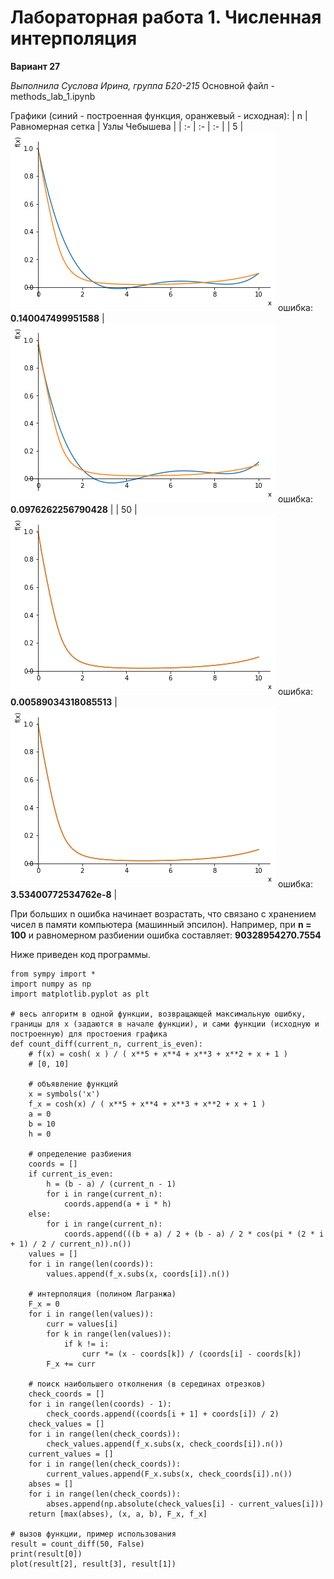 # Лабораторная работа 1. Численная интерполяция
**Вариант 27**

*Выполнила Суслова Ирина, группа Б20-215*
Основной файл - methods_lab_1.ipynb

Графики (синий - построенная функция, оранжевый - исходная):
| n | Равномерная сетка | Узлы Чебышева | 
| :- | :- | :- |
| 5 |![](src/5_True.png) ошибка: **0.140047499951588** |![](src/5_False.png) ошибка: **0.0976262256790428** |
| 50 |![](src/50_True.png) ошибка: **0.00589034318085513** |![](src/50_False.png) ошибка: **3.53400772534762e-8** |

При больших n ошибка начинает возрастать, что связано с хранением чисел в памяти компьютера (машинный эпсилон).
Например, при **n = 100** и равномерном разбиении ошибка составляет: **90328954270.7554**

Ниже приведен код программы.
```
from sympy import *
import numpy as np
import matplotlib.pyplot as plt

# весь алгоритм в одной функции, возвращающей максимальную ошибку, границы для x (задаются в начале функции), и сами функции (исходную и построенную) для простоения графика
def count_diff(current_n, current_is_even):
    # f(x) = cosh( x ) / ( x**5 + x**4 + x**3 + x**2 + x + 1 )
    # [0, 10]
    
    # объявление функций
    x = symbols('x')
    f_x = cosh(x) / ( x**5 + x**4 + x**3 + x**2 + x + 1 )
    a = 0
    b = 10
    h = 0
    
    # определение разбиения
    coords = []
    if current_is_even:
        h = (b - a) / (current_n - 1)
        for i in range(current_n):
            coords.append(a + i * h)
    else:
        for i in range(current_n):
            coords.append(((b + a) / 2 + (b - a) / 2 * cos(pi * (2 * i + 1) / 2 / current_n)).n())
    values = []
    for i in range(len(coords)):
        values.append(f_x.subs(x, coords[i]).n())
    
    # интерполяция (полином Лагранжа)
    F_x = 0
    for i in range(len(values)):
        curr = values[i]
        for k in range(len(values)):
            if k != i:
                curr *= (x - coords[k]) / (coords[i] - coords[k])
        F_x += curr
        
    # поиск наибольшего отколнения (в серединах отрезков)
    check_coords = []
    for i in range(len(coords) - 1):
        check_coords.append((coords[i + 1] + coords[i]) / 2)
    check_values = []
    for i in range(len(check_coords)):
        check_values.append(f_x.subs(x, check_coords[i]).n())
    current_values = []
    for i in range(len(check_coords)):
        current_values.append(F_x.subs(x, check_coords[i]).n())
    abses = []
    for i in range(len(check_coords)):
        abses.append(np.absolute(check_values[i] - current_values[i]))
    return [max(abses), (x, a, b), F_x, f_x]

# вызов функции, пример использования
result = count_diff(50, False)
print(result[0])
plot(result[2], result[3], result[1])
```
